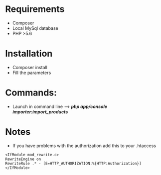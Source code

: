 Requirements
===========

- Composer
- Local MySql database
- PHP >5.6

Installation
============
- Composer install 
- Fill the parameters

Commands:
========
- Launch in command line --> ***php app/console importer:import_products***


Notes 
=====
- If you have problems with the authorization add this to your .htaccess
 
```
<IfModule mod_rewrite.c>
RewriteEngine on
RewriteRule .* - [E=HTTP_AUTHORIZATION:%{HTTP:Authorization}]
</IfModule>
```
